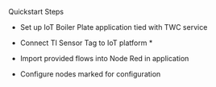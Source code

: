 


Quickstart Steps

-   Set up IoT Boiler Plate application tied with TWC service

-   Connect TI Sensor Tag to IoT platform \*

-   Import provided flows into Node Red in application

-   Configure nodes marked for configuration


